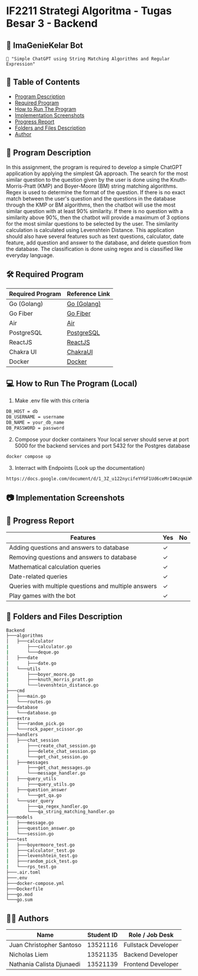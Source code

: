 # IF2211 Strategi Algoritma - Tugas Besar 3 - Backend

## 🤖 ImaGenieKelar Bot
```
📢 "Simple ChatGPT using String Matching Algorithms and Regular Expression"
```

## **📜 Table of Contents**
* [Program Description](#-program-description)
* [Required Program](#%EF%B8%8F-required-program)
* [How to Run The Program](#-how-to-run-the-program-local)
* [Implementation Screenshots](#-implementation-screenshots)
* [Progress Report](#-progress-report)
* [Folders and Files Description](#-folders-and-files-description)
* [Author](#-authors)

## **📄 Program Description**
In this assignment, the program is required to develop a simple ChatGPT application by applying the simplest QA approach. The search for the most similar question to the question given by the user is done using the Knuth-Morris-Pratt (KMP) and Boyer-Moore (BM) string matching algorithms. Regex is used to determine the format of the question. If there is no exact match between the user's question and the questions in the database through the KMP or BM algorithms, then the chatbot will use the most similar question with at least 90% similarity. If there is no question with a similarity above 90%, then the chatbot will provide a maximum of 3 options for the most similar questions to be selected by the user. The similarity calculation is calculated using Levenshtein Distance. This application should also have several features such as text questions, calculator, date feature, add question and answer to the database, and delete question from the database. The classification is done using regex and is classified like everyday language.

## **🛠️ Required Program**
| Required Program | Reference Link                            |
|------------------|-------------------------------------------|
| Go (Golang)      | [Go (Golang)](https://go.dev/doc/install) |
| Go Fiber         | [Go Fiber](https://gofiber.io/)           |
| Air              | [Air](https://github.com/cosmtrek/air)    |
| PostgreSQL       | [PostgreSQL](https://www.postgresql.org/) |
| ReactJS          | [ReactJS](https://react.dev/)             |
| Chakra UI        | [ChakraUI](https://chakra-ui.com/)        |
| Docker           | [Docker](https://www.docker.com/)         |

## **💻 How to Run The Program (Local)**

1. Make .env file with this criteria
```sh
DB_HOST = db
DB_USERNAME = username
DB_NAME = your_db_name
DB_PASSWORD = password
```
2. Compose your docker containers
Your local server should serve at port 5000 for the backend services and port 5432 for the Postgres database <br>
```sh
docker compose up
```
3. Interract with Endpoints (Look up the documentation)
```sh
https://docs.google.com/document/d/1_3Z_u122nycifeYYGF1Ud6ceMrI4KzqmiWVB5Tq0-vA/edit?usp=sharing
```

## **📷 Implementation Screenshots**

[//]: # (<img src="docs/assets/.png">)

## **📃 Progress Report**

| Features                                               | Yes      | No |
|--------------------------------------------------------|----------|----|
| Adding questions and answers to database               | &check;  |    |
| Removing questions and answers to database             | &check;  |    |
| Mathematical calculation queries                       | &check;  |    |
| Date-related queries                                   | &check;  |    |
| Queries with multiple questions and multiple answers	 | &check;  |    |
| Play games with the bot                                | &check;  |    |


## **📂 Folders and Files Description**
```bash
Backend
├───algorithms
│   ├───calculator
|       ├───calculator.go
|       └───deque.go
│   ├───date
|       ├───date.go
│   └───utils
|       ├───boyer_moore.go
|       ├───knuth_morris_pratt.go
|       └───levenshtein_distance.go
├───cmd
|   ├───main.go
|   └───routes.go
├───database
|   └───database.go
├───extra
|   ├───random_pick.go
|   └───rock_paper_scissor.go
├───handlers
│   ├───chat_session
|       ├───create_chat_session.go
|       ├───delete_chat_session.go
|       └───get_chat_session.go
│   ├───messages
|       ├───get_chat_messages.go
|       └───message_handler.go
│   ├───query_utils
|       ├───query_utils.go
│   ├───question_answer
|       └───get_qa.go
│   └───user_query
|       ├───qa_regex_handler.go
|       └───qa_string_matching_handler.go
├───models
|   ├───message.go
|   ├───question_answer.go
|   └───session.go
├───test
|   ├───boyermoore_test.go
|   ├───calculator_test.go
|   ├───levenshtein_test.go
|   ├───random_pick_test.go
|   └───rps_test.go
├───.air.toml
├───.env
├───docker-compose.yml
├───Dockerfile
├───go.mod
└───go.sum
```

## **👨‍💻 Authors**
| Name                      | Student ID | Role / Job Desk     |
|---------------------------|------------|---------------------|
| Juan Christopher Santoso  | 13521116   | Fullstack Developer |
| Nicholas Liem             | 13521135   | Backend Developer   |
| Nathania Calista Djunaedi | 13521139   | Frontend Developer  |

